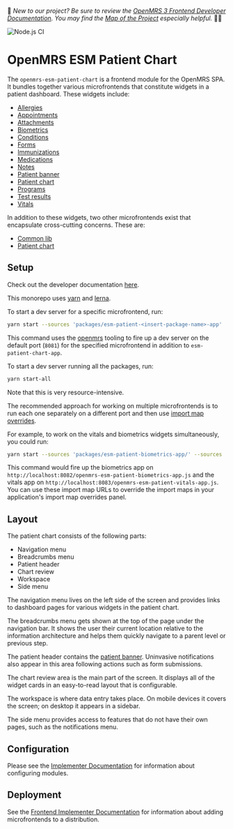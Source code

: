 :wave:	*New to our project? Be sure to review the [OpenMRS 3 Frontend Developer Documentation](https://openmrs.github.io/openmrs-esm-core/#/). You may find the [Map of the Project](https://openmrs.github.io/openmrs-esm-core/#/main/map) especially helpful.* :teacher:	

![Node.js CI](https://github.com/openmrs/openmrs-esm-patient-chart/workflows/Node.js%20CI/badge.svg)

# OpenMRS ESM Patient Chart

The `openmrs-esm-patient-chart` is a frontend module for the OpenMRS SPA. It bundles together various microfrontends that constitute widgets in a patient dashboard. These widgets include:

- [Allergies](packages/esm-patient-allergies-app/README.md)
- [Appointments](packages/esm-patient-appointments-app/README.md)
- [Attachments](packages/esm-patient-attachments-app/README.md)
- [Biometrics](packages/esm-patient-biometrics-app/README.md)
- [Conditions](packages/esm-patient-conditions-app/README.md)
- [Forms](packages/esm-patient-forms-app/README.md)
- [Immunizations](packages/esm-patient-immunizations-app/README.md)
- [Medications](packages/esm-patient-medications-app/README.md)
- [Notes](packages/esm-patient-notes-app/README.md)
- [Patient banner](packages/esm-patient-banner-app/README.md)
- [Patient chart](packages/esm-patient-chart-app/README.md)
- [Programs](packages/esm-patient-programs-app/README.md)
- [Test results](packages/esm-patient-test-results-app/README.md)
- [Vitals](packages/esm-patient-vitals-app/README.md)

In addition to these widgets, two other microfrontends exist that encapsulate cross-cutting concerns. These are:

- [Common lib](packages/esm-patient-common-lib/README.md)
- [Patient chart](packages/esm-patient-chart-app/README.md)

## Setup

Check out the developer documentation [here](http://o3-dev.docs.openmrs.org).

This monorepo uses [yarn](https://yarnpkg.com) and [lerna](https://github.com/lerna/lerna). 

To start a dev server for a specific microfrontend, run:

```bash
yarn start --sources 'packages/esm-patient-<insert-package-name>-app'
```

This command uses the [openmrs](https://www.npmjs.com/package/openmrs) tooling to fire up a dev server on the default port (`8081`) for the specified microfrontend in addition to `esm-patient-chart-app`.

To start a dev server running all the packages, run:

```bash
yarn start-all
```

Note that this is very resource-intensive. 

The recommended approach for working on multiple microfrontends is to run each one separately on a different port and then use [import map overrides](http://o3-dev.docs.openmrs.org/#/getting_started/setup?id=import-map-overrides). 

For example, to work on the vitals and biometrics widgets simultaneously, you could run:

```bash
yarn start --sources 'packages/esm-patient-biometrics-app/' --sources 'packages/esm-patient-vitals-app/'
```

This command would fire up the biometrics app on `http://localhost:8082/openmrs-esm-patient-biometrics-app.js` and the vitals app on `http://localhost:8083/openmrs-esm-patient-vitals-app.js`. You can use these import map URLs to override the import maps in your application's import map overrides panel.

## Layout

The patient chart consists of the following parts:

- Navigation menu
- Breadcrumbs menu
- Patient header
- Chart review 
- Workspace
- Side menu

The navigation menu lives on the left side of the screen and provides links to dashboard pages for various widgets in the patient chart.

The breadcrumbs menu gets shown at the top of the page under the navigation bar. It shows the user their current location relative to the information architecture and helps them quickly navigate to a parent level or previous step.

The patient header contains the [patient banner](packages/esm-patient-banner-app/README.md). Uninvasive notifications also appear in this area following actions such as form submissions.

The chart review area is the main part of the screen. It displays all of the widget cards in an easy-to-read layout that is configurable.

The workspace is where data entry takes place. On mobile devices it covers the screen; on desktop it appears in a sidebar.

The side menu provides access to features that do not have their own pages, such as the notifications menu.

## Configuration

Please see the [Implementer Documentation](https://wiki.openmrs.org/display/projects/Frontend+3.0+Documentation+for+Implementers#Frontend3.0DocumentationforImplementers-Configuringtheapplication)
for information about configuring modules.

## Deployment

See the [Frontend Implementer Documentation](https://wiki.openmrs.org/display/projects/Frontend+3.0+Documentation+for+Implementers) for information about adding microfrontends to a distribution.
